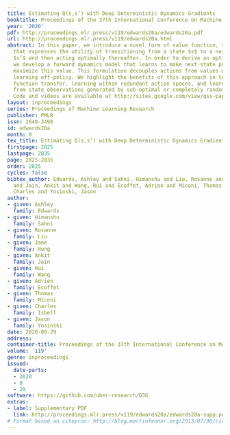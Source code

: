 ```yaml
---
title: Estimating Q(s,s’) with Deep Deterministic Dynamics Gradients
booktitle: Proceedings of the 37th International Conference on Machine Learning
year: '2020'
pdf: http://proceedings.mlr.press/v119/edwards20a/edwards20a.pdf
url: http://proceedings.mlr.press/v119/edwards20a.html
abstract: In this paper, we introduce a novel form of value function, $Q(s, s’)$,
  that expresses the utility of transitioning from a state $s$ to a neighboring state
  $s’$ and then acting optimally thereafter. In order to derive an optimal policy,
  we develop a forward dynamics model that learns to make next-state predictions that
  maximize this value. This formulation decouples actions from values while still
  learning off-policy. We highlight the benefits of this approach in terms of value
  function transfer, learning within redundant action spaces, and learning off-policy
  from state observations generated by sub-optimal or completely random policies.
  Code and videos are available at http://sites.google.com/view/qss-paper.
layout: inproceedings
series: Proceedings of Machine Learning Research
publisher: PMLR
issn: 2640-3498
id: edwards20a
month: 0
tex_title: Estimating Q(s,s’) with Deep Deterministic Dynamics Gradients
firstpage: 2825
lastpage: 2835
page: 2825-2835
order: 2825
cycles: false
bibtex_author: Edwards, Ashley and Sahni, Himanshu and Liu, Rosanne and Hung, Jane
  and Jain, Ankit and Wang, Rui and Ecoffet, Adrien and Miconi, Thomas and Isbell,
  Charles and Yosinski, Jason
author:
- given: Ashley
  family: Edwards
- given: Himanshu
  family: Sahni
- given: Rosanne
  family: Liu
- given: Jane
  family: Hung
- given: Ankit
  family: Jain
- given: Rui
  family: Wang
- given: Adrien
  family: Ecoffet
- given: Thomas
  family: Miconi
- given: Charles
  family: Isbell
- given: Jason
  family: Yosinski
date: 2020-09-29
address: 
container-title: Proceedings of the 37th International Conference on Machine Learning
volume: '119'
genre: inproceedings
issued:
  date-parts:
  - 2020
  - 9
  - 29
software: https://github.com/uber-research/D3G
extras:
- label: Supplementary PDF
  link: http://proceedings.mlr.press/v119/edwards20a/edwards20a-supp.pdf
# Format based on citeproc: http://blog.martinfenner.org/2013/07/30/citeproc-yaml-for-bibliographies/
---
```

